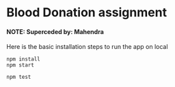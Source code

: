 # Blood Donation assignment

#### NOTE: Superceded by: Mahendra 

Here is the basic installation steps to run the app on local

```
npm install
npm start

npm test
```

